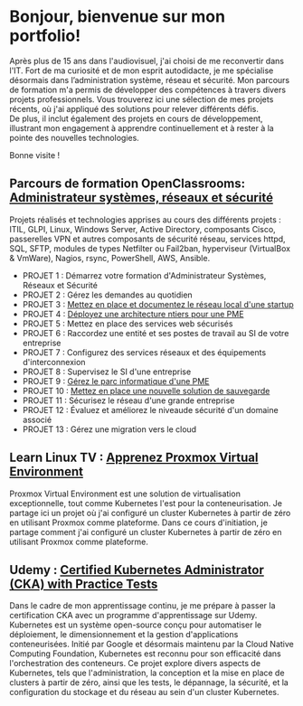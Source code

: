 # Bonjour,  bienvenue sur mon portfolio!

Après plus de 15 ans dans l'audiovisuel, j'ai choisi de me reconvertir dans l'IT. Fort de ma curiosité et de mon esprit autodidacte, je me spécialise désormais dans l’administration système, réseau et sécurité. Mon parcours de formation m'a permis de développer des compétences à travers divers projets professionnels.
Vous trouverez ici une sélection de mes projets récents, où j'ai appliqué des solutions pour relever différents défis.  
De plus, il inclut également des projets en cours de développement, illustrant mon engagement à apprendre continuellement et à rester à la pointe des nouvelles technologies.

Bonne visite !

## Parcours de formation OpenClassrooms: [Administrateur systèmes, réseaux et sécurité](https://openclassrooms.com/fr/paths/734-administrateur-systemes-reseaux-et-securite)

Projets réalisés et technologies apprises au cours des différents projets : ITIL, GLPI, Linux, Windows Server, Active Directory, composants Cisco, passerelles VPN et autres composants de sécurité réseau, services httpd, SQL, SFTP, modules de types Netfilter ou Fail2ban, hyperviseur (VirtualBox & VmWare), Nagios, rsync,  PowerShell, AWS, Ansible.

- PROJET 1 : Démarrez votre formation d'Administrateur Systèmes, Réseaux et Sécurité
- PROJET 2 : Gérez les demandes au quotidien
- PROJET 3 : [Mettez en place et documentez le réseau local d'une startup](https://github.com/PoissonChevre/networkHillStart_OC_P3)
- PROJET 4 : [Déployez une architecture ntiers pour une PME](https://github.com/PoissonChevre/archiNtiers_OC_P4)
- PROJET 5 : Mettez en place des services web sécurisés
- PROJET 6 : Raccordez une entité et ses postes de travail au SI de votre entreprise
- PROJET 7 : Configurez des services réseaux et des équipements d'interconnexion
- PROJET 8 : Supervisez le SI d'une entreprise
- PROJET 9 : [Gérez le parc informatique d'une PME](https://github.com/PoissonChevre/ansible_OC_P9)
- PROJET 10 : [Mettez en place une nouvelle solution de sauvegarde](https://github.com/PoissonChevre/rsync_OC_P10)
- PROJET 11 : Sécurisez le réseau d'une grande entreprise
- PROJET 12 : Évaluez et améliorez le niveaude sécurité d'un domaine associé
- PROJET 13 : Gérez une migration vers le cloud

## Learn Linux TV : [Apprenez Proxmox Virtual Environment](https://github.com/PoissonChevre/proxmox)

Proxmox Virtual Environment est une solution de virtualisation exceptionnelle, tout comme Kubernetes l'est pour la conteneurisation. Je partage ici un projet où j'ai configuré un cluster Kubernetes à partir de zéro en utilisant Proxmox comme plateforme. Dans ce cours d'initiation, je partage comment j'ai configuré un cluster Kubernetes à partir de zéro en utilisant Proxmox comme plateforme.

## Udemy : [Certified Kubernetes Administrator (CKA) with Practice Tests](https://github.com/PoissonChevre/CKA)

Dans le cadre de mon apprentissage continu, je me prépare à passer la certification CKA avec un programme d'apprentissage sur Udemy. Kubernetes est un système open-source conçu pour automatiser le déploiement, le dimensionnement et la gestion d'applications conteneurisées. Initié par Google et désormais maintenu par la Cloud Native Computing Foundation, Kubernetes est reconnu pour son efficacité dans l'orchestration des conteneurs. Ce projet explore divers aspects de Kubernetes, tels que l'administration, la conception et la mise en place de clusters à partir de zéro, ainsi que les tests, le dépannage, la sécurité, et la configuration du stockage et du réseau au sein d'un cluster Kubernetes.  
